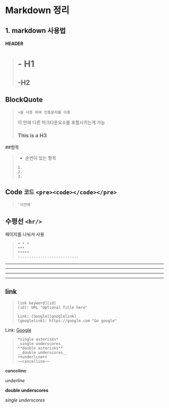 # Markdown 정리

## 1. markdown 사용법

#### HEADER 

># - H1 #
>## -H2 ##

## BlockQuote
>``>을 사용 하여 인용문자를 이용``
>
> 이 안에 다른 마크다운요소를 포함시키는게 가능
>### This is a H3

##항목
> - 순번이 있는 항목
>
>```
>1.
>2.
>3.
>```

## Code `코드` `<pre><code></code></pre>`

>```
>`이안에`
>```


## 수평선 `<hr/>`
페이지를 나눠서 사용
>```
>* * *
>***
>*****
>---------------------------
>```

* * *
***
*****
- - -

## link
>```
>link keyword][id]
>[id]: URL "Optional Title here"
>
> Link: [Google][googlelink]
> [googlelink]: https://google.com "Go google"
>```

 Link: [Google][googlelink]
> [googlelink]: https://google.com "Go google"


> ```
> *single asterisks*
> _single underscores_
> **double asterisks**
> __double underscores__
> ++underline++
> ~~cancelline~~
> ```


~~cancelline~~</br>

*underline*</br>

__double underscores__</br>

_single underscores_</br>
